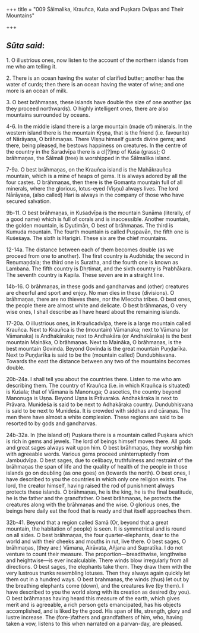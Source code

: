 +++
title = "009 Śālmalika, Krauñca, Kuśa and Puṣkara Dvīpas and Their Mountains"

+++
 

## *Sūta said*:

1\. O illustrious ones, now listen to the account of the northern islands from me who am telling it.

2\. There is an ocean having the water of clarified butter; another has the water of curds; then there is an ocean having the water of wine; and one more is an ocean of milk.

3\. O best brāhmaṇas, these islands have double the size of one another (as they proceed northwards). O highly intelligent ones, there are also mountains surrounded by oceans.

4-6. In the middle island there is a large mountain (made of) minerals. In the western island there is the mountain Kṛṣṇa, that is the friend (i.e. favourite) of Nārāyaṇa, O brāhmaṇas. There Viṣṇu himself guards divine gems; and there, being pleased, he bestows happiness on creatures. In the centre of the country in the Śaradvīpa there is a cl[?]mp of Kuśa (grass); O brāhmaṇas, the Śālmali (tree) is worshipped in the Śālmalika island.

7-9a. O best brāhmaṇas, on the Krauñca island is the Mahākrauñca mountain, which is a mine of heaps of gems. It is always adored by all the four castes. O brāhmaṇas, then there is the Gomanta mountain full of all minerals, where the glorious, lotus-eyed (Viṣṇu) always lives. The lord Nārāyaṇa, (also called) Hari is always in the company of those who have secured salvation.

9b-11. O best brāhmaṇas, in Kuśadvīpa is the mountain Sunāma (literally, of a good name) which is full of corals and is inaccessible. Another mountain, the golden mountain, is Dyutimān, O best of brāhmaṇas. The third is Kumuda mountain. The fourth mountain is called Puṣpavān, the fifth one is Kuśeśaya. The sixth is Harigiri. These six are the chief mountains.

12-14a. The distance between each of them becomes double (as we proceed from one to another). The first country is Audbhida; the second in Reṇumaṇdala; the third one is Suratha, and the fourth one is known as Lambana. The fifth country is Dhṛtimat, and the sixth country is Prabhākara. The seventh country is Kapila. These seven are in a straight line.

14b-16. O brāhmaṇas, in these gods and gandharvas and (other) creatures are cheerful and sport and enjoy. No man dies in these (divisions). O brāhmaṇas, there are no thieves there, nor the Mleccha tribes. O best ones, the people there are almost white and delicate. O best brāhmaṇas, O very wise ones, I shall describe as I have heard about the remaining islands.

17-20a. O illustrious ones, in Krauñcadvīpa, there is a large mountain called Krauñca. Next to Krauñca is the (mountain) Vāmanaka; next to Vāmana (or Vāmanaka) is Andhakāraka; next to Andhakāra (or Andhakāraka) is the best mountain Maināka, O brāhmaṇas. Next to Maināka, O brāhmaṇas, is the best mountain Govinda. Beyond Govinda is the great mountain Puṇḍarīka. Next to Puṇḍarīka is said to be the (mountain called) Dundubhisvana. Towards the east the distance between any two of the mountains becomes double.

20b-24a. I shall tell you about the countries there. Listen to me who am describing them. The country of Krauñca (i.e. in which Krauñca is situated) is Kuśala; that of Vāmana is Manonuga; O ascetics, the country beyond Manonuga is Uṣṇa. Beyond Uṣṇa is Prāvaraka. Andhakāraka is next to Prāvara. Munideśa is said to be next to Adhakāraka country. Dundubhisvana is said to be next to Munideśa. It is crowded with siddhas and cāraṇas. The men there have almost a white complexion. These regions are said to be resorted to by gods and gandharvas.

24b-32a. In (the island of) Puṣkara there is a mountain called Puṣkara which is rich in gems and jewels. The lord of beings himself moves there. All gods and great sages always wait upon him. O best brāhmaṇas, they worship him with agreeable words. Various gems proceed uninterruptedly from Jambudvīpa. O best sages, due to celibacy, truthfulness and restraint of the brāhmaṇas the span of life and the quality of health of the people in those islands go on doubling (as one goes) on (towards the north). O best ones, I have described to you the countries in which only one religion exists. The lord, the creator himself, having raised the rod of punishment always protects these islands. O brāhmaṇas, he is the king, he is the final beatitude, he is the father and the grandfather. O best brāhmaṇas, he protects the creatures along with the brāhmaṇas and the wise. O glorious ones, the beings here daily eat the food that is ready and that itself approaches them.

32b-41. Beyond that a region called Samā (Or, beyond that a great mountain, the habitation of people) is seen. It is symmetrical and is round on all sides. O best brāhmaṇas, the four quarter-elephants, dear to the world and with their cheeks and mouths in rut, live there. O best sages, O brāhmaṇas, (they are:) Vāmana, Airāvata, Añjana and Supratīka. I do not venture to count their measure. The proportion—breadthwise, lengthwise and heightwise—is ever incalculable. There winds blow irregularly from all directions. O best sages, the elephants take them. They draw them with the very lustrous trunks resembling lotuses. Then they always again quickly let them out in a hundred ways. O best brahmaṇas, the winds (thus) let out by the breathing elephants come (down), and the creatures live (by them). I have described to you the world along with its creation as desired (by you). O best brāhmaṇas having heard this measure of the earth, which gives merit and is agreeable, a rich person gets emancipated, has his objects accomplished, and is liked by the good. His span of life, strength, glory and lustre increase. The (fore-)fathers and grandfathers of him, who, having taken a vow, listens to this when narrated on a parvan-day, are pleased.



